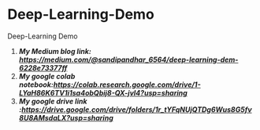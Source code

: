 # Deep-Learning-Demo
Deep-Learning Demo

1. ***My Medium blog link: https://medium.com/@sandipandhar_6564/deep-learning-dem-6228e73377ff***
2. ***My google colab notebook:https://colab.research.google.com/drive/1-LYaH86K6TV1i1sa4obQbij8-QX-jvl4?usp=sharing***
3. ***My google drive link :https://drive.google.com/drive/folders/1r_tYFqNUjQTDg6Wus8G5fv8U8AMsdaLX?usp=sharing***
